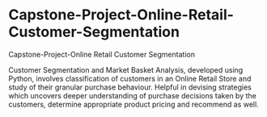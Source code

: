 # Capstone-Project-Online-Retail-Customer-Segmentation
Capstone-Project-Online Retail Customer Segmentation

Customer Segmentation and Market Basket Analysis, developed using Python, involves classification of customers in an Online Retail Store and study of their granular purchase behaviour. Helpful in devising strategies which uncovers deeper understanding of purchase decisions taken by the customers, determine appropriate product pricing and recommend as well.
